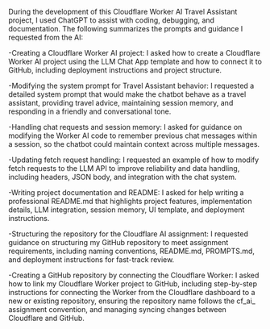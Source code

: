 During the development of this Cloudflare Worker AI Travel Assistant project, I used ChatGPT to assist with coding, debugging, and documentation. The following summarizes the prompts and guidance I requested from the AI:

-Creating a Cloudflare Worker AI project:
  I asked how to create a Cloudflare Worker AI project using the LLM Chat App template and how to connect it to GitHub, including deployment instructions and project structure.

-Modifying the system prompt for Travel Assistant behavior:
  I requested a detailed system prompt that would make the chatbot behave as a travel assistant, providing travel advice, maintaining session memory, and responding in a friendly and conversational tone.
  
-Handling chat requests and session memory:
  I asked for guidance on modifying the Worker AI code to remember previous chat messages within a session, so the chatbot could maintain context across multiple messages.
  
-Updating fetch request handling:
  I requested an example of how to modify fetch requests to the LLM API to improve reliability and data handling, including headers, JSON body, and integration with the chat system.
  
-Writing project documentation and README:
  I asked for help writing a professional README.md that highlights project features, implementation details, LLM integration, session memory, UI template, and deployment instructions.
  
-Structuring the repository for the Cloudflare AI assignment:
  I requested guidance on structuring my GitHub repository to meet assignment requirements, including naming conventions, README.md, PROMPTS.md, and deployment instructions for fast-track review.
  
-Creating a GitHub repository by connecting the Cloudflare Worker:
  I asked how to link my Cloudflare Worker project to GitHub, including step-by-step instructions for connecting the Worker from the Cloudflare dashboard to a new or existing repository, ensuring the repository name follows the cf_ai_ assignment convention, and managing syncing changes between Cloudflare and GitHub.
